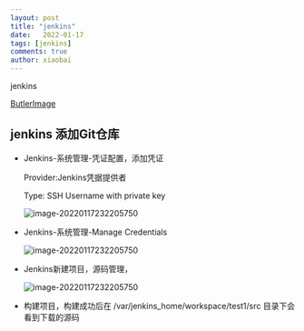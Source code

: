 ```yaml
---
layout: post
title: "jenkins"
date:   2022-01-17
tags: [jenkins]
comments: true
author: xiaobai
---
```


jenkins

<!-- more -->

[ButlerImage]
## jenkins 添加Git仓库

* Jenkins-系统管理-凭证配置，添加凭证

  Provider:Jenkins凭据提供者

  Type: SSH Username with private key

  ![image-20220117232205750](https://github.com/xiaobai1315/xiaobai1315.github.io/blob/main/images/screenshoot/jenkins/qjpz.png)

* Jenkins-系统管理-Manage Credentials

  ![image-20220117232205750](https://github.com/xiaobai1315/xiaobai1315.github.io/blob/main/images/screenshoot/jenkins/pzgl.png)

* Jenkins新建项目，源码管理，

  ![image-20220117232205750](https://github.com/xiaobai1315/xiaobai1315.github.io/blob/main/images/screenshoot/jenkins/ymgl.png)

* 构建项目，构建成功后在 /var/jenkins_home/workspace/test1/src 目录下会看到下载的源码

[ButlerImage]: https://github.com/xiaobai1315/xiaobai1315.github.io/blob/main/images/screenshoot/jenkins/qjpz.png
